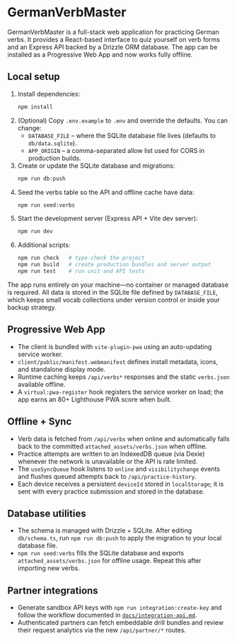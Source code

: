# GermanVerbMaster

GermanVerbMaster is a full-stack web application for practicing German verbs. It provides a React-based interface to quiz yourself on verb forms and an Express API backed by a Drizzle ORM database. The app can be installed as a Progressive Web App and now works fully offline.

## Local setup
1. Install dependencies:
   ```bash
   npm install
   ```
2. (Optional) Copy `.env.example` to `.env` and override the defaults. You can change:
   - `DATABASE_FILE` – where the SQLite database file lives (defaults to `db/data.sqlite`).
   - `APP_ORIGIN` – a comma-separated allow list used for CORS in production builds.
3. Create or update the SQLite database and migrations:
   ```bash
   npm run db:push
   ```
4. Seed the verbs table so the API and offline cache have data:
   ```bash
   npm run seed:verbs
   ```
5. Start the development server (Express API + Vite dev server):
   ```bash
   npm run dev
   ```
6. Additional scripts:
   ```bash
   npm run check   # type-check the project
   npm run build   # create production bundles and server output
   npm run test    # run unit and API tests
   ```

The app runs entirely on your machine—no container or managed database is required. All data is stored in the SQLite file defined by `DATABASE_FILE`, which keeps small vocab collections under version control or inside your backup strategy.

## Progressive Web App
- The client is bundled with `vite-plugin-pwa` using an auto-updating service worker.
- `client/public/manifest.webmanifest` defines install metadata, icons, and standalone display mode.
- Runtime caching keeps `/api/verbs*` responses and the static `verbs.json` available offline.
- A `virtual:pwa-register` hook registers the service worker on load; the app earns an 80+ Lighthouse PWA score when built.

## Offline + Sync
- Verb data is fetched from `/api/verbs` when online and automatically falls back to the committed `attached_assets/verbs.json` when offline.
- Practice attempts are written to an IndexedDB queue (via Dexie) whenever the network is unavailable or the API is rate limited.
- The `useSyncQueue` hook listens to `online` and `visibilitychange` events and flushes queued attempts back to `/api/practice-history`.
- Each device receives a persistent `deviceId` stored in `localStorage`; it is sent with every practice submission and stored in the database.

## Database utilities
- The schema is managed with Drizzle + SQLite. After editing `db/schema.ts`, run `npm run db:push` to apply the migration to your local database file.
- `npm run seed:verbs` fills the SQLite database and exports `attached_assets/verbs.json` for offline usage. Repeat this after importing new verbs.

## Partner integrations
- Generate sandbox API keys with `npm run integration:create-key` and follow the workflow documented in [`docs/integration-api.md`](docs/integration-api.md).
- Authenticated partners can fetch embeddable drill bundles and review their request analytics via the new `/api/partner/*` routes.

